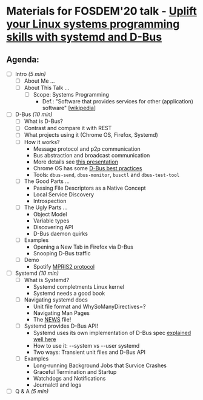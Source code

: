 # Materials for FOSDEM'20 talk - [Uplift your Linux systems programming skills with systemd and D-Bus](https://fosdem.org/2020/schedule/event/golinux/)

## Agenda:
- [ ] Intro *(5 min)*
  - [ ] About Me ...
  - [ ] About This Talk ...
    - [ ] Scope: Systems Programming
      * Def.: "Software that provides services for other (application) software" [[wikipedia](https://en.wikipedia.org/wiki/Systems_programming)]

- [ ] D-Bus *(10 min)*
  - [ ] What is D-Bus?
  - [ ] Contrast and compare it with REST
  - [ ] What projects using it (Chrome OS, Firefox, Systemd)
  - [ ] How it works?
    * Message protocol and p2p communication
    * Bus abstraction and broadcast communication
    * More details see [this presentation](https://bootlin.com/pub/conferences/2016/meetup/dbus/josserand-dbus-meetup.pdf)
    * Chrome OS has some [D-Bus best practices](https://chromium.googlesource.com/chromiumos/docs/+/master/dbus_best_practices.md)
    * Tools: `dbus-send`, `dbus-monitor`, `busctl` and `dbus-test-tool`
  - [ ] The Good Parts ...
    * Passing File Descriptors as a Native Concept
    * Local Service Discovery
    * Introspection
  - [ ] The Ugly Parts ...
    * Object Model 
    * Variable types
    * Discovering API
    * D-Bus daemon quirks
  - [ ] Examples
    * Opening a New Tab in Firefox via D-Bus
    * Snooping D-Bus traffic
  - [ ] Demo
    * Spotify [MPRIS2 protocol](https://specifications.freedesktop.org/mpris-spec/latest/)

- [ ] Systemd *(10 min)*
  - [ ] What is Systemd?
    * Systemd completments Linux kernel
    * Systemd needs a good book
  - [ ] Navigating systemd docs
    * Unit file format and WhySoManyDirectives=?
    * Navigating Man Pages
    * The [NEWS](https://github.com/systemd/systemd/blob/master/NEWS) file!
  - [ ] Systemd provides D-Bus API!
    * Systemd uses its own implementation of D-Bus spec [explained well here](http://0pointer.net/blog/the-new-sd-bus-api-of-systemd.html)
    * How to use it: --system vs --user systemd
    * Two ways: Transient unit files and D-Bus API
  - [ ] Examples
    * Long-running Background Jobs that Survice Crashes
    * Graceful Termination and Startup
    * Watchdogs and Notifications
    * Journalctl and logs

- [ ] Q & A *(5 min)*
